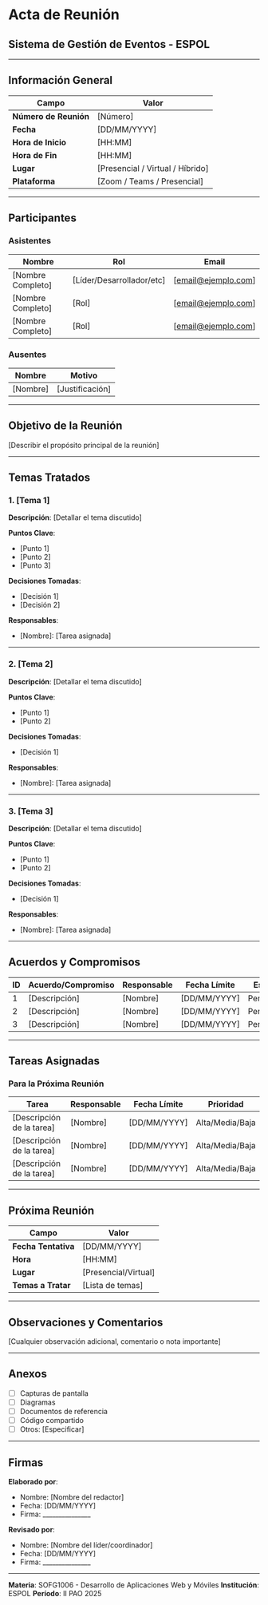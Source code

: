 # Acta de Reunión

## Sistema de Gestión de Eventos - ESPOL

---

## Información General

| Campo | Valor |
|-------|-------|
| **Número de Reunión** | [Número] |
| **Fecha** | [DD/MM/YYYY] |
| **Hora de Inicio** | [HH:MM] |
| **Hora de Fin** | [HH:MM] |
| **Lugar** | [Presencial / Virtual / Híbrido] |
| **Plataforma** | [Zoom / Teams / Presencial] |

---

## Participantes

### Asistentes

| Nombre | Rol | Email |
|--------|-----|-------|
| [Nombre Completo] | [Líder/Desarrollador/etc] | [email@ejemplo.com] |
| [Nombre Completo] | [Rol] | [email@ejemplo.com] |
| [Nombre Completo] | [Rol] | [email@ejemplo.com] |

### Ausentes

| Nombre | Motivo |
|--------|--------|
| [Nombre] | [Justificación] |

---

## Objetivo de la Reunión

[Describir el propósito principal de la reunión]

---

## Temas Tratados

### 1. [Tema 1]

**Descripción**:
[Detallar el tema discutido]

**Puntos Clave**:
- [Punto 1]
- [Punto 2]
- [Punto 3]

**Decisiones Tomadas**:
- [Decisión 1]
- [Decisión 2]

**Responsables**:
- [Nombre]: [Tarea asignada]

---

### 2. [Tema 2]

**Descripción**:
[Detallar el tema discutido]

**Puntos Clave**:
- [Punto 1]
- [Punto 2]

**Decisiones Tomadas**:
- [Decisión 1]

**Responsables**:
- [Nombre]: [Tarea asignada]

---

### 3. [Tema 3]

**Descripción**:
[Detallar el tema discutido]

**Puntos Clave**:
- [Punto 1]
- [Punto 2]

**Decisiones Tomadas**:
- [Decisión 1]

**Responsables**:
- [Nombre]: [Tarea asignada]

---

## Acuerdos y Compromisos

| ID | Acuerdo/Compromiso | Responsable | Fecha Límite | Estado |
|----|-------------------|-------------|--------------|--------|
| 1 | [Descripción] | [Nombre] | [DD/MM/YYYY] | Pendiente |
| 2 | [Descripción] | [Nombre] | [DD/MM/YYYY] | Pendiente |
| 3 | [Descripción] | [Nombre] | [DD/MM/YYYY] | Pendiente |

---

## Tareas Asignadas

### Para la Próxima Reunión

| Tarea | Responsable | Fecha Límite | Prioridad |
|-------|-------------|--------------|-----------|
| [Descripción de la tarea] | [Nombre] | [DD/MM/YYYY] | Alta/Media/Baja |
| [Descripción de la tarea] | [Nombre] | [DD/MM/YYYY] | Alta/Media/Baja |
| [Descripción de la tarea] | [Nombre] | [DD/MM/YYYY] | Alta/Media/Baja |

---

## Próxima Reunión

| Campo | Valor |
|-------|-------|
| **Fecha Tentativa** | [DD/MM/YYYY] |
| **Hora** | [HH:MM] |
| **Lugar** | [Presencial/Virtual] |
| **Temas a Tratar** | [Lista de temas] |

---

## Observaciones y Comentarios

[Cualquier observación adicional, comentario o nota importante]

---

## Anexos

- [ ] Capturas de pantalla
- [ ] Diagramas
- [ ] Documentos de referencia
- [ ] Código compartido
- [ ] Otros: [Especificar]

---

## Firmas

**Elaborado por**:
- Nombre: [Nombre del redactor]
- Fecha: [DD/MM/YYYY]
- Firma: _______________

**Revisado por**:
- Nombre: [Nombre del líder/coordinador]
- Fecha: [DD/MM/YYYY]
- Firma: _______________

---

**Materia**: SOFG1006 - Desarrollo de Aplicaciones Web y Móviles
**Institución**: ESPOL
**Período**: II PAO 2025
